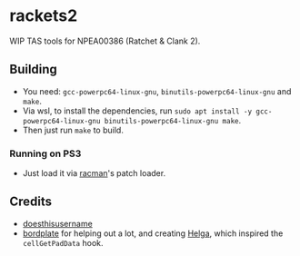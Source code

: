 # rackets2
WIP TAS tools for NPEA00386 (Ratchet & Clank 2).

## Building
- You need: `gcc-powerpc64-linux-gnu`, `binutils-powerpc64-linux-gnu` and `make`.
- Via wsl, to install the dependencies, run `sudo apt install -y gcc-powerpc64-linux-gnu binutils-powerpc64-linux-gnu make`.
- Then just run `make` to build.

### Running on PS3
- Just load it via [racman](https://github.com/MichaelRelaxen/racman)'s patch loader.

## Credits
- [doesthisusername](https://github.com/doesthisusername)
- [bordplate](https://github.com/bordplate) for helping out a lot, and creating [Helga](https://github.com/bordplate/Helga), which inspired the `cellGetPadData` hook.